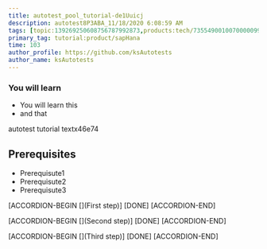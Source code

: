 ```yaml
---
title: autotest_pool_tutorial-de1Uuicj
description: autotest8P3ABA_11/18/2020 6:08:59 AM
tags: [topic:139269250608756787992873,products:tech/73554900100700000996,tutorial:experience/advanced]
primary_tag: tutorial:product/sapHana
time: 103
author_profile: https://github.com/ksAutotests
author_name: ksAutotests
---
```

### You will learn
- You will learn this
- and that

autotest tutorial textx46e74

## Prerequisites
- Prerequisute1
- Prerequisute2
- Prerequisute3

[ACCORDION-BEGIN [](First step)]
[DONE]
[ACCORDION-END]

[ACCORDION-BEGIN [](Second step)]
[DONE]
[ACCORDION-END]

[ACCORDION-BEGIN [](Third step)]
[DONE]
[ACCORDION-END]


